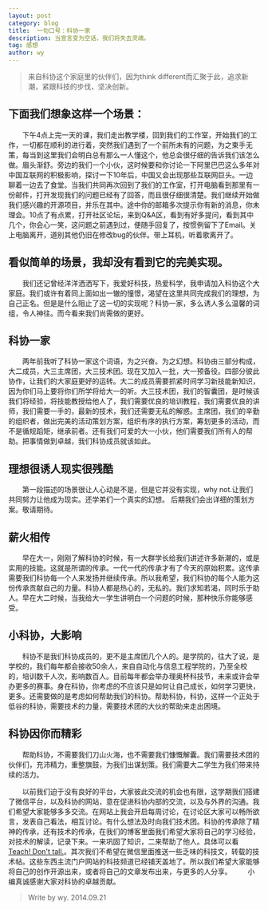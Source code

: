 ```yaml
---
layout: post
category: blog
title:  一句口号：科协一家
description: 当宣言变为空话，我们将失去灵魂。
tag: 感想
author: wy
---
```


>来自科协这个家庭里的伙伴们，因为think different而汇聚于此，追求新潮，紧跟科技的步伐，坚决创新。

## 下面我们想象这样一个场景：

　　下午4点上完一天的课，我们走出教学楼，回到我们的工作室，开始我们的工作，一切都在顺利的进行着，突然我们遇到了一个前所未有的问题，为之束手无策，每当到这里我们会明白总有那么一人懂这个，他总会很仔细的告诉我们该怎么做。眉头渐舒。旁边的我们一个小伙，这时候要和你讨论一下阿里巴巴这么多年对中国互联网的积极影响，探讨一下10年后，中国又会出现那些互联网巨头。一边聊着一边去了食堂。当我们共同再次回到了我们的工作室，打开电脑看到那里有一份邮件，打开发现我们的问题已经有了回答，而且很仔细很清楚。我们继续开始做我们感兴趣的开源项目，并乐在其中。途中你的邮箱多次提示你有新的消息，你未理会。10点了有点累，打开社区论坛，来到Q&A区，看到有好多提问，看到其中几个，你会心一笑，这问题之前遇到过，便随手回复了，按惯例留下了Email。关上电脑离开，道别其他仍旧在修改bug的伙伴。带上耳机，听着歌离开了。

## 看似简单的场景，我却没有看到它的完美实现。
　　我们还记曾经洋洋洒洒写下，我爱好科技，热爱科学，我申请加入科协这个大家庭。我们或许有着同上面如出一辙的憧憬，渴望在这里共同完成我们的理想，为自己正名。但是是什么阻止了这一切的实现呢？科协一家，多么诱人多么温馨的词组，令人神往。而今看来我们尚需做的更好。

## 科协一家
　　两年前我听了科协一家这个词语，为之兴奋。为之幻想。科协由三部分构成，大二成员，大三主席团，大三技术团。现在又加入一批，大一预备役。四部分彼此协作，让我们的大家庭更好的运转。大二的成员需要抓紧时间学习新技能新知识，因为你们马上要将你们所学将给大一的听。大三技术团，我们的智囊团，是时候该我们将经验，将技能教授给他人了，我们需要优良的培训教程，我们需要优良的讲师，我们需要一手的，最新的技术，我们还需要无私的解惑。主席团，我们的辛勤的组织者，做出完美的活动策划方案，组织有序的执行方案，筹划更多的活动，而不是循规蹈矩，继承前者。还有我们可爱的大一小伙，他们需要我们所有人的帮助。把事情做到卓越，我们科协成员就该如此。

## 理想很诱人现实很残酷
　　第一段描述的场景很让人心动是不是，但是它并没有实现，why not.让我们共同努力让他成为现实。还学弟们一个真实的幻想。
后期我们会出详细的策划方案。敬请期待。

## 薪火相传
　　早在大一，刚刚了解科协的时候，有一大群学长给我们讲述许多新潮的，或是实用的技能。这就是所谓的传承。一代一代的传承才有了今天的原始积累。这传承需要我们科协每一个人来发扬并继续传承。所以我希望，我们科协的每个人能为这份传承贡献自己的力量。科协人都是热心的，无私的。我们求知若渴，同时乐于助人。早在大二时候，当我给大一学生讲明白一个问题的时候，那种快乐你能够感受。

## 小科协，大影响
　　科协不是我们科协成员的，更不是主席团几个人的。是学院的，往大了说，是学校的，我们每年都会接收50余人，来自自动化与信息工程学院的，乃至全校的，培训数千人次，影响数百人。目前每年都会举办理奥杯科技节，未来或许会举办更多的赛事。身在科协，你考虑的不应该只是如何让自己成长，如何学习更快，更多。还需要做的是考虑如何帮助我们的科协。帮助科协，科协，这样一个正处于低谷的科协，需要技术的力量，需要技术团的大伙的帮助来走出困境。

## 科协因你而精彩
　　帮助科协，不需要我们刀山火海，也不需要我们慷慨解囊。我们需要技术团的伙伴们，充沛精力，重整旗鼓，为我们出谋划策。我们需要大二学生为我们带来持续的活力。

　　以前我们迫于没有良好的平台，大家彼此交流的机会也有限，这学期我们搭建了微信平台，以及科协的网站，意在促进科协内部的交流，以及与外界的沟通。我们希望大家能够多多交流。在网站上我会开启每周讨论，在讨论区大家可以畅所欲言，发表自己看法，相互讨论。有什么想法及时向我们技术团。科协的传承除了精神的传承，还有技术的传承，在我们的博客里面我们希望大家将自己的学习经验，对技术的解读，记录下来。一来巩固了知识，二来帮助了他人。具体可以看[Teach! Don't tall.](http://nameiswangyu.com/TeachdontTell/)。其次我们不希望在微信里面推送一些乏味的科技文，转载的技术帖。这些东西主流门户网站的科技频道已经铺天盖地了。所以我们希望大家能够将自己的创作开源出来，或者将自己的文章发布出来，与更多的人分享。
　　小编真诚感谢大家对科协的卓越贡献。

>Write by wy. 2014.09.21
